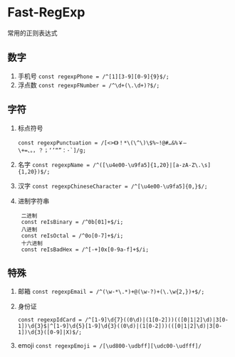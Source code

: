 # Fast-RegExp

常用的正则表达式

## 数字

1. 手机号
   `const regexpPhone = /^[1][3-9][0-9]{9}$/;`
2. 浮点数
   `const regexpFNumber = /^\d+(\.\d+)?$/;`

## 字符

1. 标点符号

   ```
   const regexpPunctuation = /[<>《》！*\(\^\)\$%~!@#…&%￥—\+=、。，？；‘’“”：·`]/g;

   ```

2. 名字
   `const regexpName = /^([\u4e00-\u9fa5]{1,20}|[a-zA-Z\.\s]{1,20})$/;`
3. 汉字
   `const regexpChineseCharacter = /^[\u4e00-\u9fa5]{0,}$/;`
4. 进制字符串

   ```
    二进制
    const reIsBinary = /^0b[01]+$/i;
    八进制
    const reIsOctal = /^0o[0-7]+$/i;
    十六进制
    const reIsBadHex = /^[-+]0x[0-9a-f]+$/i;

   ```

## 特殊

1. 邮箱
   `const regexpEmail = /^(\w-*\.*)+@(\w-?)+(\.\w{2,})+$/;`
2. 身份证

   ```
   const regexpIdCard = /^[1-9]\d{7}((0\d)|(1[0-2]))(([0|1|2]\d)|3[0-1])\d{3}$|^[1-9]\d{5}[1-9]\d{3}((0\d)|(1[0-2]))(([0|1|2]\d)|3[0-1])\d{3}([0-9]|X)$/;

   ```

3. emoji
   `const regexpEmoji = /[\ud800-\udbff][\udc00-\udfff]/`

